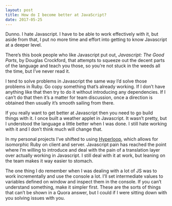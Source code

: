 ```yaml
---
layout: post
title: How do I become better at JavaScript?
date: 2017-05-25
---
```


<p>Dunno. I hate Javascript. I have to be able to work effectively with it, but aside from that, I put no more time and effort into getting to know Javascript at a deeper level.</p><p>There’s this book people who like Javascript put out, <i>Javascript: The Good Parts</i>, by Douglas Crockford, that attempts to squeeze out the decent parts of the language and teach you those, so you’re not stuck in the weeds all the time, but I’ve never read it.</p><p>I tend to solve problems in Javascript the same way I’d solve those problems in Ruby. Go copy something that’s already working. If I don’t have anything like that then try to do it without introducing any dependencies. If I can’t do that then it’s a matter for team discussion, once a direction is obtained then usually it’s smooth sailing from there.</p><p>If you really want to get better at Javascript then you need to go build things with it. I once built a weather applet in Javascript. It wasn’t pretty, but I understood the language a little better when I was done. I still hate working with it and I don’t think much will change that.</p><p>In my personal projects I’ve shifted to using <a href="http://ruby-hyperloop.io/" data-qt-tooltip="ruby-hyperloop.io">Hyperloop</a>, which allows for isomorphic Ruby on client and server. Javascript pain has reached the point where I’m willing to introduce and deal with the pain of a translation layer over actually working in Javascript. I still deal with it at work, but leaning on the team makes it way easier to stomach.</p><p>The one thing I do remember when I was dealing with a lot of JS was to work incrementally and use the console a lot. I’ll set intermediate values to variables defined on window and inspect them in the console. If you can’t understand something, make it simpler first. These are the sorts of things that can’t be shown in a Quora answer, but I could if I were sitting down with you solving issues with you.</p>
